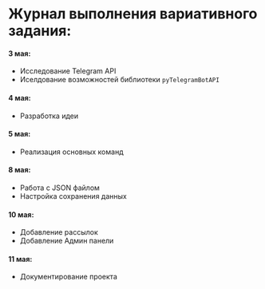 # Журнал выполнения вариативного задания:


#### 3 мая:
- Исследование Telegram API 
- Иселдование возможностей библиотеки `pyTelegramBotAPI`
#### 4 мая:
- Разработка идеи
#### 5 мая:
- Реализация основных команд
#### 8 мая:
- Работа с JSON файлом
- Настройка сохранения данных
#### 10 мая:
- Добавление рассылок
- Добавление Админ панели
#### 11 мая:
- Документирование проекта